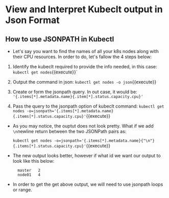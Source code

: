 # View and Interpret Kubeclt output in Json Format

## How to use JSONPATH in Kubectl

- Let's say you want to find the names of all your k8s nodes along with their CPU resources. In order to do, let's fallow the 4 steps below:

1. Identify the kubeclt required to provide the info needed, in this case:
    `kubectl get nodes`{{execute}}`

2. Output the command in json:
      `kubectl get nodes -o json`{{execute}}

3. Create or form the jsonpath query. In out case, it would be:
    `'{.items[*].metadata.name}{.item[*].status.capacity.cpu}'`

4. Pass the query to the jsonpath option of kubeclt command:
      `kubectl get nodes -o=jsonpath='{.items[*].metadata.name}{.items[*].status.capacity.cpu}'`{{execute}}

- As you may notice, the ouptut does not look pretty. What if we add `\n`newline return between the two JSONPath pairs as:

  `kubectl get nodes -o=jsonpath='{.items[*].metadata.name}{"\n"}{.items[*].status.capacity.cpu}'`{{execute}}

- The new output looks better, however if what id we want our output to look like this below:

  ```
    master   2      
    node01   4     
  ```

- In order to get the get above output, we will need to use jsonpath loops or range.